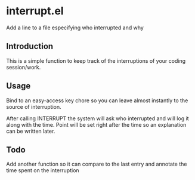 interrupt.el
============

Add a line to a file especifying who interrupted and why


Introduction
------------

This is a simple function to keep track of the interruptions of your
coding session/work.


Usage
-----

Bind to an easy-access key chore so you can leave almost instantly
to the source of interruption.

After calling INTERRUPT the system will ask who interrupted and will
log it along with the time.  Point will be set right after the time so
an explanation can be written later.


Todo
----

Add another function so it can compare to the last entry and annotate
the time spent on the interruption
